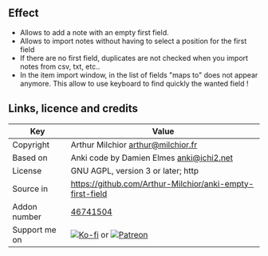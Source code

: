 
## Effect
* Allows to add a note with an empty first field.
* Allows to import notes without having to select a position for the
  first field
* If there are no first field, duplicates are not checked when you
  import notes from csv, txt, etc..
* In the item import window, in the list of fields "maps to" does not
  appear anymore. This allow to use keyboard to find quickly the wanted field !

## Links, licence and credits

Key         |Value
------------|-------------------------------------------------------------------
Copyright   |Arthur Milchior <arthur@milchior.fr>
Based on    |Anki code by Damien Elmes <anki@ichi2.net>
License     |GNU AGPL, version 3 or later; http|//www.gnu.org/licenses/agpl.html
Source in   | https://github.com/Arthur-Milchior/anki-empty-first-field
Addon number| [46741504](https://ankiweb.net/shared/info/46741504)
Support me on| [![Ko-fi](https://ko-fi.com/img/Kofi_Logo_Blue.svg)](https://Ko-fi.com/arthurmilchior) or [![Patreon](http://www.milchior.fr/patreon.png)](https://www.patreon.com/bePatron?u=146206)
